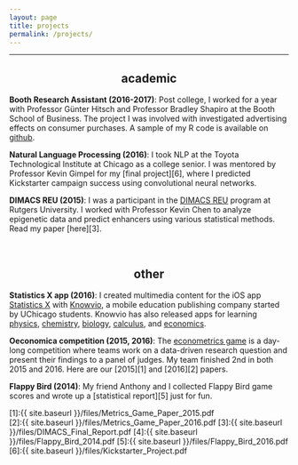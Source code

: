 ```yaml
---
layout: page
title: projects
permalink: /projects/
---
```


---

<h2><center>academic</center></h2>

**Booth Research Assistant (2016-2017)**: Post college, I worked for a year with Professor G&uuml;nter Hitsch and Professor Bradley Shapiro at the Booth School of Business. The project I was involved with investigated advertising effects on consumer purchases. A sample of my R code is available on [github](https://github.com/albertkuo/Booth).

**Natural Language Processing (2016)**: I took NLP at the Toyota Technological Institute at Chicago as a college senior. I was mentored by Professor Kevin Gimpel for my [final project][6], where I predicted Kickstarter campaign success using convolutional neural networks. 

**DIMACS REU (2015)**: I was a participant in the [DIMACS REU](http://reu.dimacs.rutgers.edu/) program at Rutgers University. I worked with Professor Kevin Chen to analyze epigenetic data and predict enhancers using various statistical methods. Read my paper [here][3].

<p>&nbsp;</p>

<h2><center>other</center></h2>

**Statistics X app (2016)**: I created multimedia content for the iOS app [Statistics X](https://itunes.apple.com/us/app/statistics-x-college-ap-stats/id1087170766?mt=8) with [Knowvio](http://knowvio.org/), a mobile education publishing company started by UChicago students. Knowvio has also released apps for learning [physics](http://knowvio.org/physics-x/), [chemistry](https://itunes.apple.com/us/app/chemistry-x-college-ap-chem/id1067707398?mt=8), [biology](https://itunes.apple.com/us/app/biology-x-college-and-ap-bio/id1086398180?mt=8), [calculus](https://itunes.apple.com/us/app/calculus-x-college-ap-calc/id1029729565?mt=8), and [economics](https://itunes.apple.com/us/app/microeconomics-x-college-ap/id1097330096?mt=8). 

**Oeconomica competition (2015, 2016)**: The [econometrics game](https://bfi.uchicago.edu/news/news/challenge-undergraduates-address-real-world-problems-econometrics) is a day-long competition where teams work on a data-driven research question and present their findings to a panel of judges. My team finished 2nd in both 2015 and 2016. Here are our [2015][1] and [2016][2] papers.

**Flappy Bird (2014)**: My friend Anthony and I collected Flappy Bird game scores and wrote up a [statistical report][5] just for fun. 

[1]:{{ site.baseurl }}/files/Metrics_Game_Paper_2015.pdf   
[2]:{{ site.baseurl }}/files/Metrics_Game_Paper_2016.pdf 
[3]:{{ site.baseurl }}/files/DIMACS_Final_Report.pdf
[4]:{{ site.baseurl }}/files/Flappy_Bird_2014.pdf
[5]:{{ site.baseurl }}/files/Flappy_Bird_2016.pdf
[6]:{{ site.baseurl }}/files/Kickstarter_Project.pdf
